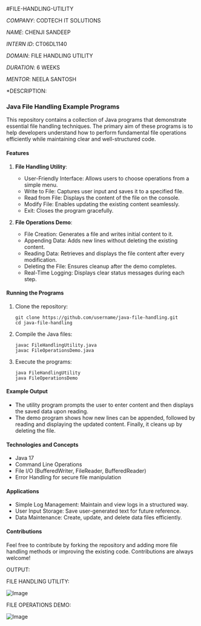 #FILE-HANDLING-UTILITY

*COMPANY*: CODTECH IT SOLUTIONS

*NAME*: CHENJI SANDEEP

*INTERN ID*: CT06DL1140

*DOMAIN*: FILE HANDLING UTILITY

*DURATION*: 6 WEEKS

*MENTOR*: NEELA SANTOSH

*DESCRIPTION:

### Java File Handling Example Programs

This repository contains a collection of Java programs that demonstrate essential file handling techniques. The primary aim of these programs is to help developers understand how to perform fundamental file operations efficiently while maintaining clear and well-structured code.

#### Features

1. **File Handling Utility**:

   * User-Friendly Interface: Allows users to choose operations from a simple menu.
   * Write to File: Captures user input and saves it to a specified file.
   * Read from File: Displays the content of the file on the console.
   * Modify File: Enables updating the existing content seamlessly.
   * Exit: Closes the program gracefully.

2. **File Operations Demo**:

   * File Creation: Generates a file and writes initial content to it.
   * Appending Data: Adds new lines without deleting the existing content.
   * Reading Data: Retrieves and displays the file content after every modification.
   * Deleting the File: Ensures cleanup after the demo completes.
   * Real-Time Logging: Displays clear status messages during each step.

#### Running the Programs

1. Clone the repository:

   ```
   git clone https://github.com/username/java-file-handling.git
   cd java-file-handling
   ```
2. Compile the Java files:

   ```
   javac FileHandlingUtility.java
   javac FileOperationsDemo.java
   ```
3. Execute the programs:

   ```
   java FileHandlingUtility
   java FileOperationsDemo
   ```

#### Example Output

* The utility program prompts the user to enter content and then displays the saved data upon reading.
* The demo program shows how new lines can be appended, followed by reading and displaying the updated content. Finally, it cleans up by deleting the file.

#### Technologies and Concepts

* Java 17
* Command Line Operations
* File I/O (BufferedWriter, FileReader, BufferedReader)
* Error Handling for secure file manipulation

#### Applications

* Simple Log Management: Maintain and view logs in a structured way.
* User Input Storage: Save user-generated text for future reference.
* Data Maintenance: Create, update, and delete data files efficiently.

#### Contributions

Feel free to contribute by forking the repository and adding more file handling methods or improving the existing code. Contributions are always welcome!


OUTPUT:

FILE HANDLING UTILITY:

![Image](https://github.com/user-attachments/assets/00603cb1-a8b2-4bb1-b2cb-954f2f00b508)

FILE OPERATIONS DEMO:

![Image](https://github.com/user-attachments/assets/2e59b469-fb68-4a2b-80f1-c1a48bf3818e)
